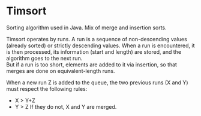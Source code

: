 # Timsort

Sorting algorithm used in Java. Mix of merge and insertion sorts.

Timsort operates by runs. A run is a sequence of non-descending values (already sorted) or strictly descending values. When a run is encountered, it is then processed, its information (start and length) are stored, and the algorithm goes to the next run.  
But if a run is too short, elements are added to it via insertion, so that merges are done on equivalent-length runs.

When a new run Z is added to the queue, the two previous runs (X and Y) must respect the following rules:
* X > Y+Z
* Y > Z
If they do not, X and Y are merged.

